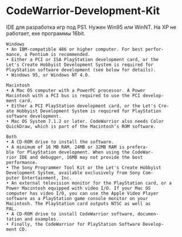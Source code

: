 # CodeWarrior-Development-Kit
IDE для разработка игр под PS1. Нужен Win95 или WinNT. На XP не работает, exe программы 16bit.

    Windows
    • An IBM-compatible 486 or higher computer. For best perfor-
    mance, a Pentium is recommended.
    • Either a PCI or ISA PlayStation development card, or the
    Let's Create Hobbyist Development System is required for
    PlayStation software development (see below for details).
    • Windows 95, or Windows NT 4.0.

    Macintosh
    • A Mac OS computer with a PowerPC processor. A Power
    Macintosh with a PCI bus is required to use the PCI develop-
    ment card.
    • Either a PCI PlayStation development card, or the Let's Cre-
    ate Hobbyist Development System is required for PlayStation
    software development.
    • Mac OS System 7.1.2 or later. CodeWarrior also needs Color
    QuickDraw, which is part of the Macintosh’s ROM software.

    Both
    • A CD-ROM drive to install the software.
    • A minimum of 16 MB RAM. 24MB or 32MB RAM is prefera-
    ble for PlayStation development. When using the CodeWar-
    rior IDE and debugger, 16MB may not provide the best
    performance.
    • The Sony Programmer Tool Kit or the Let's Create Hobbyist
    Development System, available exclusively from Sony Com-
    puter Entertainment, Inc.
    • An external television monitor for the PlayStation card, or a
    Power Macintosh equipped with video I/O. If your Mac OS
    computer has video I/O, you can use the Apple Video Player
    software as a PlayStation game console monitor on your
    Macintosh. The PlayStation card outputs NTSC as well as
    PAL.
    • A CD-ROM drive to install CodeWarrior software, documen-
    tation and examples.
    • Finally, the CodeWarrior for PlayStation Software Develop-
    ment CD.
